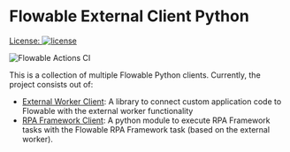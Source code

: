 # Flowable External Client Python

[License:
![license](https://img.shields.io/hexpm/l/plug.svg)](https://github.com/flowable/flowable-external-client-python/blob/main/LICENSE)

![Flowable Actions CI](https://github.com/flowable/flowable-external-client-python/actions/workflows/main.yml/badge.svg?branch=main)

This is a collection of multiple Flowable Python clients.
Currently, the project consists out of:

* [External Worker Client](./external-worker): A library to connect custom application code to Flowable with the external worker functionality
* [RPA Framework Client](./rpaframework): A python module to execute RPA Framework tasks with the Flowable RPA Framework task (based on the external worker).